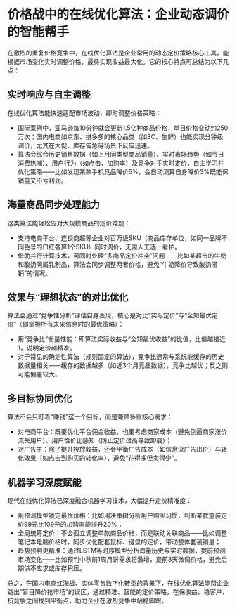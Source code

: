 # 价格战中的在线优化算法：企业动态调价的智能帮手
在激烈的重复价格竞争中，在线优化算法是企业常用的动态定价策略核心工具，能根据市场变化实时调整价格，最终实现收益最大化。它的核心特点可总结为以下几点：

## 实时响应与自主调整
在线优化算法能快速适配市场波动，即时调整价格策略：
- 国际案例中，亚马逊每10分钟就会更新1.5亿种商品价格，单日价格变动约250万次；国内电商如京东、拼多多的核心品类（如3C、生鲜）也能实现分钟级调价，尤其在大促、库存告急等场景下反应迅速。
- 算法会综合历史销售数据（如上月同类型商品销量）、实时市场趋势（如节日消费热潮）、用户行为（如点击、加购率）及竞争对手实时定价，自主学习并优化策略——比如发现某款手机竞品降价5%，会自动测算自身降价3%既能保销量又不亏利润。

## 海量商品同步处理能力
这类算法能轻松应对大规模商品的定价难题：
- 支持电商平台、连锁商超等企业对百万级SKU（商品库存单位，如同一品牌不同色号的口红各算1个SKU）同时调价，无需人工逐一看护。
- 借助并行计算技术，可同时处理“多商品定价冲突”问题——比如某超市的牛奶和酸奶同属乳制品，算法会同步调整两者价格，避免“牛奶降价导致酸奶滞销”的情况。

## 效果与“理想状态”的对比优化
算法会通过“竞争性分析”评估自身表现，核心是对比“实际定价”与“全知最优定价”（即掌握所有未来信息时的最优策略）：
- 用“竞争比”衡量性能：即算法实际收益与“全知最优收益”的比值，比值越接近1，说明定价越精准。
- 对于常见的确定性算法（规则固定的算法），竞争比通常与系统能缓存的历史数据量相关——缓存的数据越多（如近3个月竞品数据），竞争比越优；反之则可能偏差较大。

## 多目标协同优化
算法不会只盯着“赚钱”这一个目标，而是兼顾多重核心需求：
- 对电商平台：既要优化平台佣金收益，也要考虑商家成本（避免倒逼商家涨价流失用户）、用户性价比感知（防止定价过高导致卸载）；
- 对广告主：除了提升投放收益，还会平衡广告成本（如信息流广告出价）与转化效果（如点击到购买的转化率），避免“花得多但卖得少”。

## 机器学习深度赋能
现代在线优化算法已深度融合机器学习技术，大幅提升定价精准度：
- 用预测模型锁定最优价格：比如用决策树分析用户购买习惯，判断某款童装定价99元比109元的加购率能提升20%；
- 全局统筹定价：不会孤立调整单款商品价格，而是联动关联商品——比如调整笔记本电脑价格时，同步优化配套鼠标、键盘的定价，带动整体套装销量；
- 趋势预判更精准：通过LSTM等时序模型分析海量历史与实时数据，提前预测市场变化——比如预判中秋前1周月饼需求将激增，提前3天微调价格，避免后期供不应求或库存积压。

总之，在国内电商红海战、实体零售数字化转型的背景下，在线优化算法能帮企业跳出“盲目降价抢市场”的误区，通过精准、智能的定价策略，在保收益、稳客户、抗竞争之间找到平衡点，助力企业在激烈竞争中站稳脚跟。